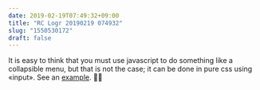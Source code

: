 ```yaml
---
date: 2019-02-19T07:49:32+09:00
title: "RC Logr 20190219 074932"
slug: "1550530172"
draft: false
---
```


It is easy to think that you must use javascript to do something like a collapsible menu, but that is not the case; it can be done in pure css using «input». See an [example](https://codepen.io/anchen/pen/rGDjI). 👏🏻
